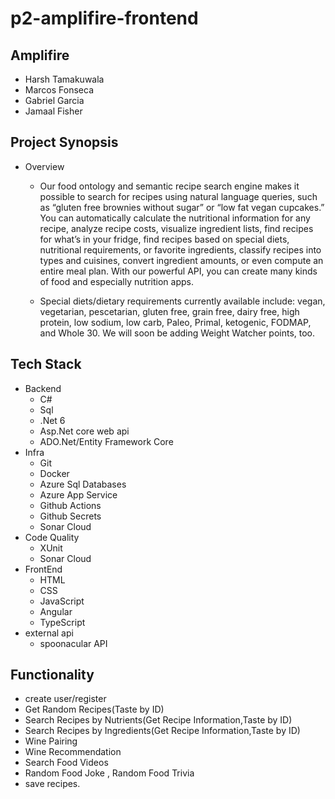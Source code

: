 # p2-amplifire-frontend

## Amplifire
- Harsh Tamakuwala
- Marcos Fonseca
- Gabriel Garcia
- Jamaal Fisher

## Project Synopsis
- Overview
    -  Our food ontology and semantic recipe search engine makes it possible to search for recipes using natural language queries, such as “gluten free brownies without sugar” or “low fat vegan cupcakes.” You can automatically calculate the nutritional information for any recipe, analyze recipe costs, visualize ingredient lists, find recipes for what’s in your fridge, find recipes based on special diets, nutritional requirements, or favorite ingredients, classify recipes into types and cuisines, convert ingredient amounts, or even compute an entire meal plan. With our powerful API, you can create many kinds of food and especially nutrition apps.

    - Special diets/dietary requirements currently available include: vegan, vegetarian, pescetarian, gluten free, grain free, dairy free, high protein, low sodium, low carb, Paleo, Primal, ketogenic, FODMAP, and Whole 30. We will soon be adding Weight Watcher points, too.

## Tech Stack 
- Backend
    - C#
    - Sql
    - .Net 6
    - Asp.Net core web api
    - ADO.Net/Entity Framework Core    
- Infra
    - Git
    - Docker
    - Azure Sql Databases
    - Azure App Service
    - Github Actions
    - Github Secrets
    - Sonar Cloud
- Code Quality
    - XUnit
    - Sonar Cloud
- FrontEnd
    - HTML
    - CSS
    - JavaScript
    - Angular
    - TypeScript
- external api
    - spoonacular API


## Functionality
- create user/register
- Get Random Recipes(Taste by ID)
- Search Recipes by Nutrients(Get Recipe Information,Taste by ID)
- Search Recipes by Ingredients(Get Recipe Information,Taste by ID)
- Wine Pairing
- Wine Recommendation
- Search Food Videos
- Random Food Joke , Random Food Trivia
- save recipes.



